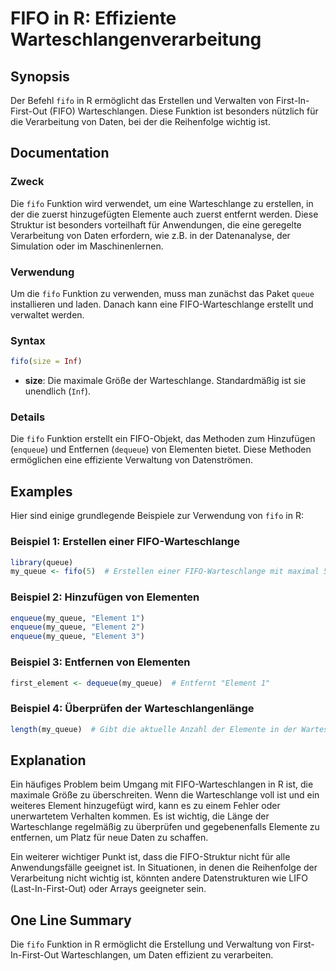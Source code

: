 <!--
Meta Description: # FIFO in R: Effiziente Warteschlangenverarbeitung ## Synopsis Der Befehl `fifo` in R ermöglicht das Erstellen und Verwalten von First-In-First-Out (F...
Meta Keywords: fifo, die, der, ist, von
-->

# FIFO in R: Effiziente Warteschlangenverarbeitung

## Synopsis
Der Befehl `fifo` in R ermöglicht das Erstellen und Verwalten von First-In-First-Out (FIFO) Warteschlangen. Diese Funktion ist besonders nützlich für die Verarbeitung von Daten, bei der die Reihenfolge wichtig ist.

## Documentation
### Zweck
Die `fifo` Funktion wird verwendet, um eine Warteschlange zu erstellen, in der die zuerst hinzugefügten Elemente auch zuerst entfernt werden. Diese Struktur ist besonders vorteilhaft für Anwendungen, die eine geregelte Verarbeitung von Daten erfordern, wie z.B. in der Datenanalyse, der Simulation oder im Maschinenlernen.

### Verwendung
Um die `fifo` Funktion zu verwenden, muss man zunächst das Paket `queue` installieren und laden. Danach kann eine FIFO-Warteschlange erstellt und verwaltet werden.

### Syntax
```R
fifo(size = Inf)
```

- **size**: Die maximale Größe der Warteschlange. Standardmäßig ist sie unendlich (`Inf`).

### Details
Die `fifo` Funktion erstellt ein FIFO-Objekt, das Methoden zum Hinzufügen (`enqueue`) und Entfernen (`dequeue`) von Elementen bietet. Diese Methoden ermöglichen eine effiziente Verwaltung von Datenströmen.

## Examples
Hier sind einige grundlegende Beispiele zur Verwendung von `fifo` in R:

### Beispiel 1: Erstellen einer FIFO-Warteschlange
```R
library(queue)
my_queue <- fifo(5)  # Erstellen einer FIFO-Warteschlange mit maximal 5 Elementen
```

### Beispiel 2: Hinzufügen von Elementen
```R
enqueue(my_queue, "Element 1")
enqueue(my_queue, "Element 2")
enqueue(my_queue, "Element 3")
```

### Beispiel 3: Entfernen von Elementen
```R
first_element <- dequeue(my_queue)  # Entfernt "Element 1"
```

### Beispiel 4: Überprüfen der Warteschlangenlänge
```R
length(my_queue)  # Gibt die aktuelle Anzahl der Elemente in der Warteschlange zurück
```

## Explanation
Ein häufiges Problem beim Umgang mit FIFO-Warteschlangen in R ist, die maximale Größe zu überschreiten. Wenn die Warteschlange voll ist und ein weiteres Element hinzugefügt wird, kann es zu einem Fehler oder unerwartetem Verhalten kommen. Es ist wichtig, die Länge der Warteschlange regelmäßig zu überprüfen und gegebenenfalls Elemente zu entfernen, um Platz für neue Daten zu schaffen.

Ein weiterer wichtiger Punkt ist, dass die FIFO-Struktur nicht für alle Anwendungsfälle geeignet ist. In Situationen, in denen die Reihenfolge der Verarbeitung nicht wichtig ist, könnten andere Datenstrukturen wie LIFO (Last-In-First-Out) oder Arrays geeigneter sein.

## One Line Summary
Die `fifo` Funktion in R ermöglicht die Erstellung und Verwaltung von First-In-First-Out Warteschlangen, um Daten effizient zu verarbeiten.
